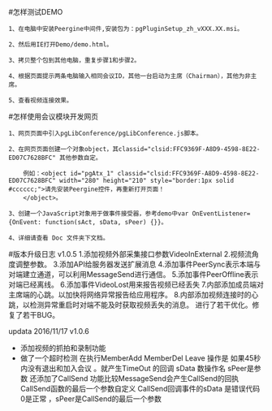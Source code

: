 ﻿
#怎样测试DEMO

    1、在电脑中安装Peergine中间件,安装包为：pgPluginSetup_zh_vXXX.XX.msi。
	
	2、然后用IE打开Demo/demo.html。
	
	3、拷贝整个包到其他电脑，重复步骤1和步骤2。
	
	4、根据页面提示两条电脑输入相同会议ID，其他一台启动为主席（Chairman），其他为非主席。
	
	5、查看视频连接效果。

	
#怎样使用会议模块开发网页

	1、网页页面中引入pgLibConference/pgLibConference.js脚本。
	
	2、在网页页面创建一个对象object，其classid="clsid:FFC9369F-A8D9-4598-8E22-ED07C7628BFC" 其他参数自定。
	
		例如：<object id="pgAtx_1" classid="clsid:FFC9369F-A8D9-4598-8E22-ED07C7628BFC" width="280" height="210" style="border:1px solid #cccccc;">请先安装Peergine控件，再重新打开页面！
		</object>。
		
	3、创建一个JavaScript对象用于做事件接受器，参考demo中var OnEventListener={OnEvent: function(sAct, sData, sPeer) {}}。
	
	4、详细请查看 Doc 文件夹下文档。


#版本升级日志
v1.0.5
1.添加视频外部采集接口参数VideoInExternal
2.视频流角度调整参数。
3.添加API给服务器发送扩展消息
4.添加事件PeerSync表示本端与对端建立通道，可以利用MessageSend进行通信。
5.添加事件PeerOffline表示对端已经离线。
6.添加事件VideoLost用来报告视频已经丢失
7.内部添加成员端对主席端的心跳。以加快将网络异常报告给应用程序。
8.内部添加视频连接时的心跳，以检测异常重启时对端不能及时获取视频丢失的消息。
进行了若干优化。修复了若干BUG。

updata 2016/11/17 v1.0.6
 * 添加视频的抓拍和录制功能
 * 做了一个超时检测 在执行MemberAdd MemberDel Leave 操作是 如果45秒内没有退出和加入会议   。就产生TimeOut 的回调    sData 数操作名   sPeer是参数
 还添加了CallSend 功能比较MessageSend会产生CallSend的回执
 CallSend函数的最后一个参数自定义
 CallSend回调事件的sData 是错误代码 0是正常 ，sPeer是CallSend的最后一个参数
 
 